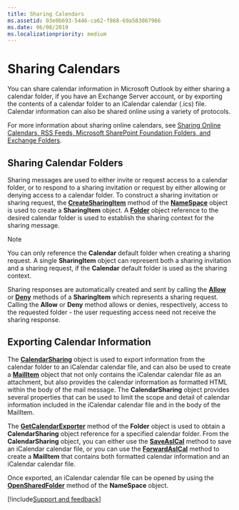 ```yaml
---
title: Sharing Calendars
ms.assetid: 03e0b693-5446-ca62-f868-69a583087966
ms.date: 06/08/2019
ms.localizationpriority: medium
---
```



# Sharing Calendars

You can share calendar information in Microsoft Outlook by either sharing a calendar folder, if you have an Exchange Server account, or by exporting the contents of a calendar folder to an iCalendar calendar (.ics) file. Calendar information can also be shared online using a variety of protocols. 

For more information about sharing online calendars, see [Sharing Online Calendars, RSS Feeds, Microsoft SharePoint Foundation Folders, and Exchange Folders](sharing-online-calendars-rss-feeds-microsoft-sharepoint-foundation-folders-and-e.md).


## Sharing Calendar Folders

Sharing messages are used to either invite or request access to a calendar folder, or to respond to a sharing invitation or request by either allowing or denying access to a calendar folder. To construct a sharing invitation or sharing request, the **[CreateSharingItem](../../../api/Outlook.SharingItem.Recipients.md)** method of the **[NameSpace](../../../api/Outlook.NameSpace.md)** object is used to create a **SharingItem** object. A **[Folder](../../../api/Outlook.Folder.md)** object reference to the desired calendar folder is used to establish the sharing context for the sharing message.

> [!NOTE] 
> You can only reference the **Calendar** default folder when creating a sharing request. A single **SharingItem** object can represent both a sharing invitation and a sharing request, if the **Calendar** default folder is used as the sharing context.

Sharing responses are automatically created and sent by calling the **[Allow](../../../api/Outlook.SharingItem.Allow.md)** or **[Deny](../../../api/Outlook.SharingItem.Deny.md)** methods of a **SharingItem** which represents a sharing request. Calling the **Allow** or **Deny** method allows or denies, respectively, access to the requested folder - the user requesting access need not receive the sharing response.


## Exporting Calendar Information

The **[CalendarSharing](../../../api/Outlook.CalendarSharing.md)** object is used to export information from the calendar folder to an iCalendar calendar file, and can also be used to create a **[MailItem](../../../api/Outlook.MailItem.md)** object that not only contains the iCalendar calendar file as an attachment, but also provides the calendar information as formatted HTML within the body of the mail message. The **CalendarSharing** object provides several properties that can be used to limit the scope and detail of calendar information included in the iCalendar calendar file and in the body of the MailItem.

The **[GetCalendarExporter](../../../api/Outlook.Folder.GetCalendarExporter.md)** method of the **Folder** object is used to obtain a **CalendarSharing** object reference for a specified calendar folder. From the **CalendarSharing** object, you can either use the **[SaveAsICal](../../../api/Outlook.CalendarSharing.SaveAsICal.md)** method to save an iCalendar calendar file, or you can use the **[ForwardAsICal](../../../api/Outlook.CalendarSharing.ForwardAsICal.md)** method to create a **MailItem** that contains both formatted calendar information and an iCalendar calendar file.

Once exported, an iCalendar calendar file can be opened by using the **[OpenSharedFolder](../../../api/Outlook.NameSpace.OpenSharedFolder.md)** method of the **NameSpace** object.

[!include[Support and feedback](~/includes/feedback-boilerplate.md)]